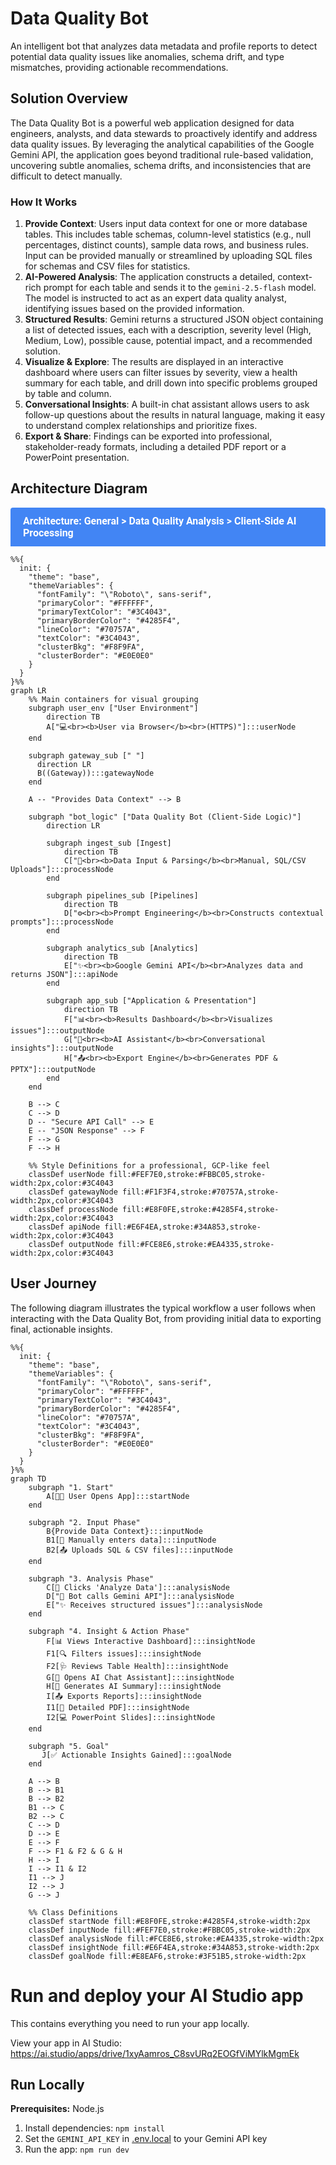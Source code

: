 # Data Quality Bot

An intelligent bot that analyzes data metadata and profile reports to detect potential data quality issues like anomalies, schema drift, and type mismatches, providing actionable recommendations.

## Solution Overview

The Data Quality Bot is a powerful web application designed for data engineers, analysts, and data stewards to proactively identify and address data quality issues. By leveraging the analytical capabilities of the Google Gemini API, the application goes beyond traditional rule-based validation, uncovering subtle anomalies, schema drifts, and inconsistencies that are difficult to detect manually.

### How It Works

1.  **Provide Context**: Users input data context for one or more database tables. This includes table schemas, column-level statistics (e.g., null percentages, distinct counts), sample data rows, and business rules. Input can be provided manually or streamlined by uploading SQL files for schemas and CSV files for statistics.
2.  **AI-Powered Analysis**: The application constructs a detailed, context-rich prompt for each table and sends it to the `gemini-2.5-flash` model. The model is instructed to act as an expert data quality analyst, identifying issues based on the provided information.
3.  **Structured Results**: Gemini returns a structured JSON object containing a list of detected issues, each with a description, severity level (High, Medium, Low), possible cause, potential impact, and a recommended solution.
4.  **Visualize & Explore**: The results are displayed in an interactive dashboard where users can filter issues by severity, view a health summary for each table, and drill down into specific problems grouped by table and column.
5.  **Conversational Insights**: A built-in chat assistant allows users to ask follow-up questions about the results in natural language, making it easy to understand complex relationships and prioritize fixes.
6.  **Export & Share**: Findings can be exported into professional, stakeholder-ready formats, including a detailed PDF report or a PowerPoint presentation.

## Architecture Diagram

<div style="background-color: #4285F4; color: white; padding: 12px 20px; font-family: 'Roboto', sans-serif; font-size: 16px; border-radius: 4px 4px 0 0;">
  <b>Architecture: General > Data Quality Analysis > Client-Side AI Processing</b>
</div>

```mermaid
%%{
  init: {
    "theme": "base",
    "themeVariables": {
      "fontFamily": "\"Roboto\", sans-serif",
      "primaryColor": "#FFFFFF",
      "primaryTextColor": "#3C4043",
      "primaryBorderColor": "#4285F4",
      "lineColor": "#70757A",
      "textColor": "#3C4043",
      "clusterBkg": "#F8F9FA",
      "clusterBorder": "#E0E0E0"
    }
  }
}%%
graph LR
    %% Main containers for visual grouping
    subgraph user_env ["User Environment"]
        direction TB
        A["💻<br><b>User via Browser</b><br>(HTTPS)"]:::userNode
    end

    subgraph gateway_sub [" "]
      direction LR
      B((Gateway)):::gatewayNode
    end
    
    A -- "Provides Data Context" --> B

    subgraph "bot_logic" ["Data Quality Bot (Client-Side Logic)"]
        direction LR

        subgraph ingest_sub [Ingest]
            direction TB
            C["📝<br><b>Data Input & Parsing</b><br>Manual, SQL/CSV Uploads"]:::processNode
        end

        subgraph pipelines_sub [Pipelines]
            direction TB
            D["⚙️<br><b>Prompt Engineering</b><br>Constructs contextual prompts"]:::processNode
        end

        subgraph analytics_sub [Analytics]
            direction TB
            E["✨<br><b>Google Gemini API</b><br>Analyzes data and returns JSON"]:::apiNode
        end

        subgraph app_sub ["Application & Presentation"]
            direction TB
            F["📊<br><b>Results Dashboard</b><br>Visualizes issues"]:::outputNode
            G["💬<br><b>AI Assistant</b><br>Conversational insights"]:::outputNode
            H["📤<br><b>Export Engine</b><br>Generates PDF & PPTX"]:::outputNode
        end
    end

    B --> C
    C --> D
    D -- "Secure API Call" --> E
    E -- "JSON Response" --> F
    F --> G
    F --> H
    
    %% Style Definitions for a professional, GCP-like feel
    classDef userNode fill:#FEF7E0,stroke:#FBBC05,stroke-width:2px,color:#3C4043
    classDef gatewayNode fill:#F1F3F4,stroke:#70757A,stroke-width:2px,color:#3C4043
    classDef processNode fill:#E8F0FE,stroke:#4285F4,stroke-width:2px,color:#3C4043
    classDef apiNode fill:#E6F4EA,stroke:#34A853,stroke-width:2px,color:#3C4043
    classDef outputNode fill:#FCE8E6,stroke:#EA4335,stroke-width:2px,color:#3C4043
```

## User Journey

The following diagram illustrates the typical workflow a user follows when interacting with the Data Quality Bot, from providing initial data to exporting final, actionable insights.

```mermaid
%%{
  init: {
    "theme": "base",
    "themeVariables": {
      "fontFamily": "\"Roboto\", sans-serif",
      "primaryColor": "#FFFFFF",
      "primaryTextColor": "#3C4043",
      "primaryBorderColor": "#4285F4",
      "lineColor": "#70757A",
      "textColor": "#3C4043",
      "clusterBkg": "#F8F9FA",
      "clusterBorder": "#E0E0E0"
    }
  }
}%%
graph TD
    subgraph "1. Start"
        A[👨‍💻 User Opens App]:::startNode
    end

    subgraph "2. Input Phase"
        B{Provide Data Context}:::inputNode
        B1[📝 Manually enters data]:::inputNode
        B2[📤 Uploads SQL & CSV files]:::inputNode
    end
    
    subgraph "3. Analysis Phase"
        C[🚀 Clicks 'Analyze Data']:::analysisNode
        D["🤖 Bot calls Gemini API"]:::analysisNode
        E["✨ Receives structured issues"]:::analysisNode
    end

    subgraph "4. Insight & Action Phase"
        F[📊 Views Interactive Dashboard]:::insightNode
        F1[🔍 Filters issues]:::insightNode
        F2[🩺 Reviews Table Health]:::insightNode
        G[💬 Opens AI Chat Assistant]:::insightNode
        H[📜 Generates AI Summary]:::insightNode
        I[📤 Exports Reports]:::insightNode
        I1[📄 Detailed PDF]:::insightNode
        I2[💻 PowerPoint Slides]:::insightNode
    end
    
    subgraph "5. Goal"
       J[✅ Actionable Insights Gained]:::goalNode
    end

    A --> B
    B --> B1
    B --> B2
    B1 --> C
    B2 --> C
    C --> D
    D --> E
    E --> F
    F --> F1 & F2 & G & H
    H --> I
    I --> I1 & I2
    I1 --> J
    I2 --> J
    G --> J

    %% Class Definitions
    classDef startNode fill:#E8F0FE,stroke:#4285F4,stroke-width:2px
    classDef inputNode fill:#FEF7E0,stroke:#FBBC05,stroke-width:2px
    classDef analysisNode fill:#FCE8E6,stroke:#EA4335,stroke-width:2px
    classDef insightNode fill:#E6F4EA,stroke:#34A853,stroke-width:2px
    classDef goalNode fill:#E8EAF6,stroke:#3F51B5,stroke-width:2px
```


# Run and deploy your AI Studio app

This contains everything you need to run your app locally.

View your app in AI Studio: https://ai.studio/apps/drive/1xyAamros_C8svURq2EOGfViMYlkMgmEk

## Run Locally

**Prerequisites:**  Node.js


1. Install dependencies:
   `npm install`
2. Set the `GEMINI_API_KEY` in [.env.local](.env.local) to your Gemini API key
3. Run the app:
   `npm run dev`
